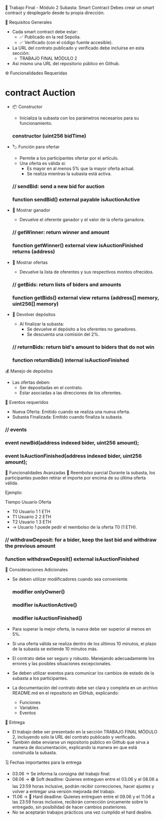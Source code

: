 🧾 Trabajo Final - Módulo 2
Subasta: Smart Contract
Debes crear un smart contract y desplegarlo desde tu propia dirección.

🎯 Requisitos Generales
- Cada smart contract debe estar:
  - ✅ Publicado en la red Sepolia.
  - ✅ Verificado (con el código fuente accesible).
- La URL del contrato publicado y verificado debe incluirse en esta sección:
  - TRABAJO FINAL MÓDULO 2
- Así mismo una URL del repositorio público en Github.

⚙️ Funcionalidades Requeridas
# contract Auction

- 📦 Constructor
  - Inicializa la subasta con los parámetros necesarios para su funcionamiento.
  ### constructor (uint256 bidTime)
    
- 🏷️ Función para ofertar
  - Permite a los participantes ofertar por el artículo.
  - Una oferta es válida si:
    - Es mayor en al menos 5% que la mayor oferta actual.
    - Se realiza mientras la subasta está activa.
  ### // sendBid: send a new bid for auction
  ### function sendBid() external payable isAuctionActive
      
- 🥇 Mostrar ganador
  - Devuelve el oferente ganador y el valor de la oferta ganadora.
  ### // getWinner: return winner and amount
  ### function getWinner() external view isAuctionFinished returns (address)
    
- 📜 Mostrar ofertas
  - Devuelve la lista de oferentes y sus respectivos montos ofrecidos.
  ### // getBids: return lists of biders and amounts
  ### function getBids() external view returns (address[] memory, uint256[] memory)


- 💸 Devolver depósitos
  - Al finalizar la subasta:
    - Se devuelve el depósito a los oferentes no ganadores.
    - Se descuenta una comisión del 2%.
  ### // returnBids: return bid's amount to biders that do not win
  ### function returnBids() internal isAuctionFinished

💰 Manejo de depósitos
  - Las ofertas deben:
    - Ser depositadas en el contrato.
    - Estar asociadas a las direcciones de los oferentes.

📢 Eventos requeridos
  - Nueva Oferta: Emitido cuando se realiza una nueva oferta.
  - Subasta Finalizada: Emitido cuando finaliza la subasta.
  ### // events
  ### event newBid(address indexed bider, uint256 amount);
  ### event IsAuctionFinished(address indexed bider, uint256 amount);

🚀 Funcionalidades Avanzadas
🔁 Reembolso parcial
Durante la subasta, los participantes pueden retirar el importe por encima de su última oferta válida.

Ejemplo:

Tiempo	Usuario	Oferta
- T0	Usuario 1	1 ETH
- T1	Usuario 2	2 ETH
- T2	Usuario 1	3 ETH
- → Usuario 1 puede pedir el reembolso de la oferta T0 (1 ETH).

### // withdrawDeposit: for a bider, keep the last bid and withdraw the previous amount
### function withdrawDeposit() external isAuctionFinished 

🧠 Consideraciones Adicionales
- Se deben utilizar modificadores cuando sea conveniente.
  ### modifier onlyOwner()
  ### modifier isAuctionActive()
  ### modifier isAuctionFinished()

- Para superar la mejor oferta, la nueva debe ser superior al menos en 5%.
- Si una oferta válida se realiza dentro de los últimos 10 minutos, el plazo de la subasta se extiende 10 minutos más.
- El contrato debe ser seguro y robusto. Manejando adecuadamente los errores y las posibles situaciones excepcionales.
- Se deben utilizar eventos para comunicar los cambios de estado de la subasta a los participantes.
- La documentación del contrato debe ser clara y completa en un archivo README.md en el repositorio en GitHub, explicando:
  - Funciones
  - Variables
  - Eventos

📍 Entrega
- El trabajo debe ser presentado en la sección TRABAJO FINAL MÓDULO 2, incluyendo solo la URL del contrato publicado y verificado.
- También debe enviarse un repositorio público en Github que sirva a manera de documentación, explicando la manera en que está construida la subasta.

🗓️ Fechas importantes para la entrega
- 03.06 → Se informa la consigna del trabajo final.
- 08.06 → 🟢 Soft deadline:
Quienes entreguen entre el 03.06 y el 08.06 a las 23:59 horas inclusive, podrán recibir correcciones, hacer ajustes y volver a entregar una versión mejorada del trabajo.
- 11.06 → 🔴 Hard deadline:
Quienes entreguen entre el 09.06 y el 11.06 a las 23:59 horas inclusive, recibirán corrección únicamente sobre lo entregado, sin posibilidad de hacer cambios posteriores.
- No se aceptarán trabajos prácticos una vez cumplido el hard dealine.
